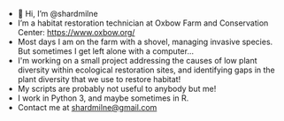 - 👋 Hi, I’m @shardmilne
- I’m a habitat restoration technician at Oxbow Farm and Conservation Center: https://www.oxbow.org/
- Most days I am on the farm with a shovel, managing invasive species. But sometimes I get left alone with a computer...
- I'm working on a small project addressing the causes of low plant diversity within ecological restoration sites, and identifying gaps in the plant diversity that we use to restore habitat!
- My scripts are probably not useful to anybody but me!
- I work in Python 3, and maybe sometimes in R.
- Contact me at shardmilne@gmail.com

<!---
shardmilne/shardmilne is a ✨ special ✨ repository because its `README.md` (this file) appears on your GitHub profile.
You can click the Preview link to take a look at your changes.
--->
